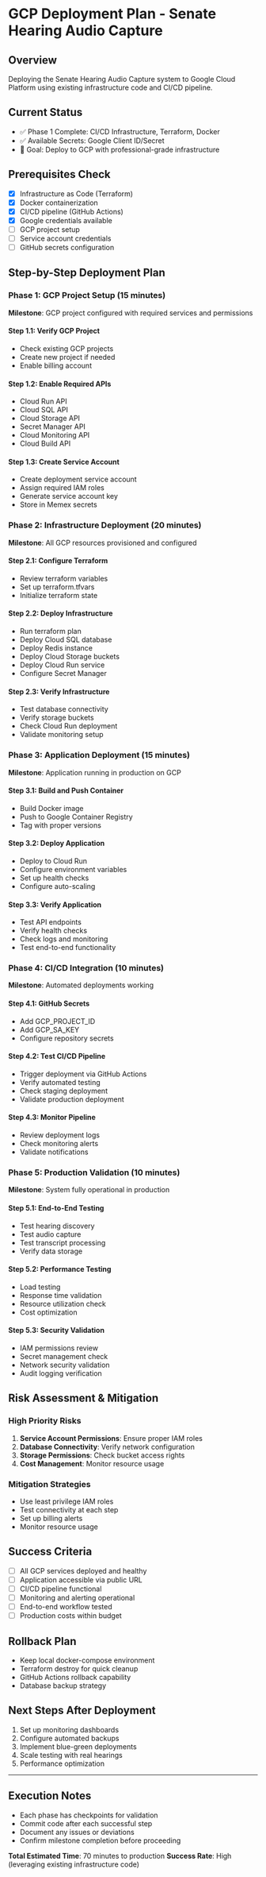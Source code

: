 # GCP Deployment Plan - Senate Hearing Audio Capture

## Overview
Deploying the Senate Hearing Audio Capture system to Google Cloud Platform using existing infrastructure code and CI/CD pipeline.

## Current Status
- ✅ Phase 1 Complete: CI/CD Infrastructure, Terraform, Docker
- ✅ Available Secrets: Google Client ID/Secret
- 🎯 Goal: Deploy to GCP with professional-grade infrastructure

## Prerequisites Check
- [x] Infrastructure as Code (Terraform)
- [x] Docker containerization
- [x] CI/CD pipeline (GitHub Actions)
- [x] Google credentials available
- [ ] GCP project setup
- [ ] Service account credentials
- [ ] GitHub secrets configuration

## Step-by-Step Deployment Plan

### Phase 1: GCP Project Setup (15 minutes)
**Milestone**: GCP project configured with required services and permissions

#### Step 1.1: Verify GCP Project
- Check existing GCP projects
- Create new project if needed
- Enable billing account

#### Step 1.2: Enable Required APIs
- Cloud Run API
- Cloud SQL API
- Cloud Storage API
- Secret Manager API
- Cloud Monitoring API
- Cloud Build API

#### Step 1.3: Create Service Account
- Create deployment service account
- Assign required IAM roles
- Generate service account key
- Store in Memex secrets

### Phase 2: Infrastructure Deployment (20 minutes)
**Milestone**: All GCP resources provisioned and configured

#### Step 2.1: Configure Terraform
- Review terraform variables
- Set up terraform.tfvars
- Initialize terraform state

#### Step 2.2: Deploy Infrastructure
- Run terraform plan
- Deploy Cloud SQL database
- Deploy Redis instance
- Deploy Cloud Storage buckets
- Deploy Cloud Run service
- Configure Secret Manager

#### Step 2.3: Verify Infrastructure
- Test database connectivity
- Verify storage buckets
- Check Cloud Run deployment
- Validate monitoring setup

### Phase 3: Application Deployment (15 minutes)
**Milestone**: Application running in production on GCP

#### Step 3.1: Build and Push Container
- Build Docker image
- Push to Google Container Registry
- Tag with proper versions

#### Step 3.2: Deploy Application
- Deploy to Cloud Run
- Configure environment variables
- Set up health checks
- Configure auto-scaling

#### Step 3.3: Verify Application
- Test API endpoints
- Verify health checks
- Check logs and monitoring
- Test end-to-end functionality

### Phase 4: CI/CD Integration (10 minutes)
**Milestone**: Automated deployments working

#### Step 4.1: GitHub Secrets
- Add GCP_PROJECT_ID
- Add GCP_SA_KEY
- Configure repository secrets

#### Step 4.2: Test CI/CD Pipeline
- Trigger deployment via GitHub Actions
- Verify automated testing
- Check staging deployment
- Validate production deployment

#### Step 4.3: Monitor Pipeline
- Review deployment logs
- Check monitoring alerts
- Validate notifications

### Phase 5: Production Validation (10 minutes)
**Milestone**: System fully operational in production

#### Step 5.1: End-to-End Testing
- Test hearing discovery
- Test audio capture
- Test transcript processing
- Verify data storage

#### Step 5.2: Performance Testing
- Load testing
- Response time validation
- Resource utilization check
- Cost optimization

#### Step 5.3: Security Validation
- IAM permissions review
- Secret management check
- Network security validation
- Audit logging verification

## Risk Assessment & Mitigation

### High Priority Risks
1. **Service Account Permissions**: Ensure proper IAM roles
2. **Database Connectivity**: Verify network configuration
3. **Storage Permissions**: Check bucket access rights
4. **Cost Management**: Monitor resource usage

### Mitigation Strategies
- Use least privilege IAM roles
- Test connectivity at each step
- Set up billing alerts
- Monitor resource usage

## Success Criteria
- [ ] All GCP services deployed and healthy
- [ ] Application accessible via public URL
- [ ] CI/CD pipeline functional
- [ ] Monitoring and alerting operational
- [ ] End-to-end workflow tested
- [ ] Production costs within budget

## Rollback Plan
- Keep local docker-compose environment
- Terraform destroy for quick cleanup
- GitHub Actions rollback capability
- Database backup strategy

## Next Steps After Deployment
1. Set up monitoring dashboards
2. Configure automated backups
3. Implement blue-green deployments
4. Scale testing with real hearings
5. Performance optimization

---

## Execution Notes
- Each phase has checkpoints for validation
- Commit code after each successful step
- Document any issues or deviations
- Confirm milestone completion before proceeding

**Total Estimated Time**: 70 minutes to production
**Success Rate**: High (leveraging existing infrastructure code)